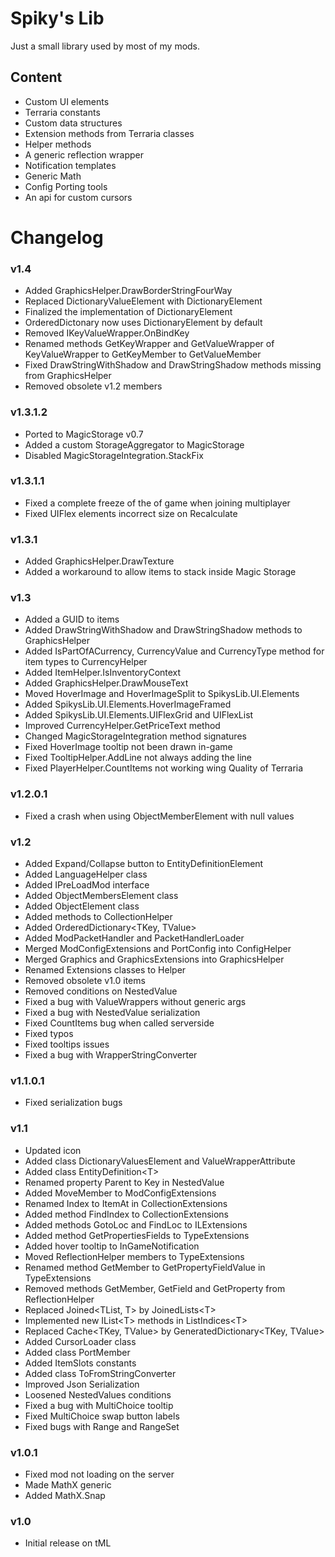 # Spiky's Lib
Just a small library used by most of my mods.

## Content
- Custom UI elements
- Terraria constants
- Custom data structures
- Extension methods from Terraria classes
- Helper methods
- A generic reflection wrapper
- Notification templates
- Generic Math
- Config Porting tools
- An api for custom cursors

# Changelog

### v1.4
- Added GraphicsHelper.DrawBorderStringFourWay
- Replaced DictionaryValueElement with DictionaryElement
- Finalized the implementation of DictionaryElement
- OrderedDictonary now uses DictionaryElement by default
- Removed IKeyValueWrapper.OnBindKey
- Renamed methods GetKeyWrapper and GetValueWrapper of KeyValueWrapper to GetKeyMember to GetValueMember
- Fixed DrawStringWithShadow and DrawStringShadow methods missing from GraphicsHelper
- Removed obsolete v1.2 members

### v1.3.1.2
- Ported to MagicStorage v0.7
- Added a custom StorageAggregator to MagicStorage
- Disabled MagicStorageIntegration.StackFix

### v1.3.1.1
- Fixed a complete freeze of the of game when joining multiplayer
- Fixed UIFlex elements incorrect size on Recalculate

### v1.3.1
- Added GraphicsHelper.DrawTexture
- Added a workaround to allow items to stack inside Magic Storage

### v1.3
- Added a GUID to items
- Added DrawStringWithShadow and DrawStringShadow methods to GraphicsHelper
- Added IsPartOfACurrency, CurrencyValue and CurrencyType method for item types to CurrencyHelper
- Added ItemHelper.IsInventoryContext
- Added GraphicsHelper.DrawMouseText
- Moved HoverImage and HoverImageSplit to SpikysLib.UI.Elements
- Added SpikysLib.UI.Elements.HoverImageFramed
- Added SpikysLib.UI.Elements.UIFlexGrid and UIFlexList
- Improved CurrencyHelper.GetPriceText method
- Changed MagicStorageIntegration method signatures
- Fixed HoverImage tooltip not been drawn in-game
- Fixed TooltipHelper.AddLine not always adding the line
- Fixed PlayerHelper.CountItems not working wing Quality of Terraria

### v1.2.0.1
- Fixed a crash when using ObjectMemberElement with null values

### v1.2
- Added Expand/Collapse button to EntityDefinitionElement
- Added LanguageHelper class
- Added IPreLoadMod interface
- Added ObjectMembersElement class
- Added ObjectElement class
- Added methods to CollectionHelper
- Added OrderedDictionary\<TKey, TValue>
- Added ModPacketHandler and PacketHandlerLoader
- Merged ModConfigExtensions and PortConfig into ConfigHelper
- Merged Graphics and GraphicsExtensions into GraphicsHelper
- Renamed Extensions classes to Helper
- Removed obsolete v1.0 items
- Removed conditions on NestedValue
- Fixed a bug with ValueWrappers without generic args
- Fixed a bug with NestedValue serialization
- Fixed CountItems bug when called serverside
- Fixed typos
- Fixed tooltips issues
- Fixed a bug with WrapperStringConverter

### v1.1.0.1
- Fixed serialization bugs

### v1.1
- Updated icon
- Added class DictionaryValuesElement and ValueWrapperAttribute
- Added class EntityDefinition\<T>
- Renamed property Parent to Key in NestedValue
- Added MoveMember to ModConfigExtensions
- Renamed Index to ItemAt in CollectionExtensions
- Added method FindIndex to CollectionExtensions
- Added methods GotoLoc and FindLoc to ILExtensions
- Added method GetPropertiesFields to TypeExtensions
- Added hover tooltip to InGameNotification
- Moved ReflectionHelper members to TypeExtensions
- Renamed method GetMember to GetPropertyFieldValue in TypeExtensions
- Removed methods GetMember, GetField and GetProperty from ReflectionHelper
- Replaced Joined\<TList, T> by JoinedLists\<T>
- Implemented new IList\<T> methods in ListIndices\<T>
- Replaced Cache\<TKey, TValue> by GeneratedDictionary\<TKey, TValue>
- Added CursorLoader class
- Added class PortMember
- Added ItemSlots constants
- Added class ToFromStringConverter
- Improved Json Serialization
- Loosened NestedValues conditions
- Fixed a bug with MultiChoice tooltip
- Fixed MultiChoice swap button labels
- Fixed bugs with Range and RangeSet

### v1.0.1
- Fixed mod not loading on the server
- Made MathX generic
- Added MathX.Snap

### v1.0
- Initial release on tML